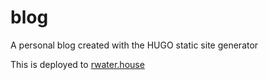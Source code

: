 # blog
A personal blog created with the HUGO static site generator

This is deployed to [rwater.house](https://rwater.house)
